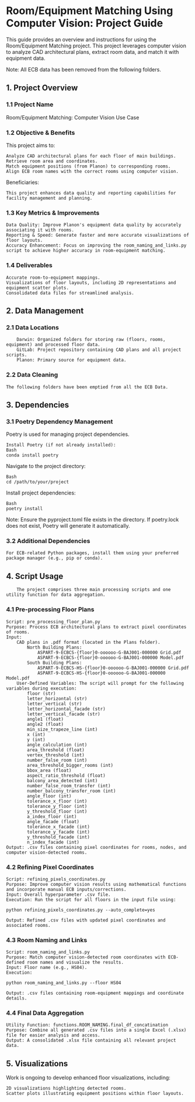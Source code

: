 # Room/Equipment Matching Using Computer Vision: Project Guide

This guide provides an overview and instructions for using the Room/Equipment Matching project. This project leverages computer vision to analyze CAD architectural plans, extract room data, and match it with equipment data.

Note: All ECB data has been removed from the following folders.

## 1. Project Overview
### 1.1 Project Name

Room/Equipment Matching: Computer Vision Use Case

### 1.2 Objective & Benefits

This project aims to:

    Analyze CAD architectural plans for each floor of main buildings.
    Retrieve room area and coordinates.
    Match equipment positions (from Planon) to corresponding rooms.
    Align ECB room names with the correct rooms using computer vision.

Beneficiaries: 

    This project enhances data quality and reporting capabilities for facility management and planning.

### 1.3 Key Metrics & Improvements

    Data Quality: Improve Planon's equipment data quality by accurately associating it with rooms.
    Reporting & Speed: Generate faster and more accurate visualizations of floor layouts.
    Accuracy Enhancement: Focus on improving the room_naming_and_links.py script to achieve higher accuracy in room-equipment matching.

### 1.4 Deliverables

    Accurate room-to-equipment mappings.
    Visualizations of floor layouts, including 2D representations and equipment scatter plots.
    Consolidated data files for streamlined analysis.

## 2. Data Management
### 2.1 Data Locations

        Darwin: Organized folders for storing raw (floors, rooms, equipment) and processed floor data.
        GitLab: Project repository containing CAD plans and all project scripts.
        Planon: Primary source for equipment data.

### 2.2 Data Cleaning

    The following folders have been emptied from all the ECB Data.


## 3. Dependencies
### 3.1 Poetry Dependency Management

Poetry is used for managing project dependencies.

    Install Poetry (if not already installed):
    Bash
    conda install poetry


Navigate to the project directory:

    Bash
    cd /path/to/your/project


Install project dependencies:

    Bash
    poetry install

Note: Ensure the pyproject.toml file exists in the directory. If poetry.lock does not exist, Poetry will generate it automatically.

### 3.2 Additional Dependencies

    For ECB-related Python packages, install them using your preferred package manager (e.g., pip or conda).

## 4. Script Usage
   
        The project comprises three main processing scripts and one utility function for data aggregation.
   
### 4.1 Pre-processing Floor Plans

    Script: pre_processing_floor_plan.py
    Purpose: Process ECB architectural plans to extract pixel coordinates of rooms.
    Input:
        CAD plans in .pdf format (located in the Plans folder).
            North Building Plans:
                ASPART-9-ECBCS-{floor}0-oooooo-G-BAJ001-000000 Grid.pdf
                ASPART-9-ECBCS-{floor}0-oooooo-G-BAJ001-000000 Model.pdf
            South Building Plans:
                ASPART-9-ECBCS-HS-{floor}0-oooooo-G-BAJ001-000000 Grid.pdf
                ASPART-9-ECBCS-HS-{floor}0-oooooo-G-BAJ001-000000 Model.pdf
        User-Defined Variables: The script will prompt for the following variables during execution:
            floor (str)
            letter_horizontal (str)
            letter_vertical (str)
            letter_horizontal_facade (str)
            letter_vertical_facade (str)
            angle1 (float)
            angle2 (float)
            min_size_trapeze_line (int)
            x (int)
            y (int)
            angle_calculation (int)
            area_threshold (float)
            vertex_threshold (int)
            number_false_room (int)
            area_threshold_bigger_rooms (int)
            bbox_area (float)
            aspect_ratio_threshold (float)
            balcony_area_detected (int)
            number_false_room_transfer (int)
            number_balcony_transfer_room (int)
            angle_floor (int)
            tolerance_x_floor (int)
            tolerance_y_floor (int)
            y_threshold_floor (int)
            a_index_floor (int)
            angle_facade (float)
            tolerance_x_facade (int)
            tolerance_y_facade (int)
            y_threshold_facade (int)
            n_index_facade (int)
    Output: .csv files containing pixel coordinates for rooms, nodes, and computer vision-detected rooms.

### 4.2 Refining Pixel Coordinates

    Script: refining_pixels_coordinates.py
    Purpose: Improve computer vision results using mathematical functions and incorporate manual ECB inputs/corrections.
    Input: Overall hyperparameter .csv file.
    Execution: Run the script for all floors in the input file using:

    python refining_pixels_coordinates.py --auto_complete=yes

    Output: Refined .csv files with updated pixel coordinates and associated rooms.

### 4.3 Room Naming and Links

    Script: room_naming_and_links.py
    Purpose: Match computer vision-detected room coordinates with ECB-defined room names and visualize the results.
    Input: Floor name (e.g., HS04).
    Execution:

    python room_naming_and_links.py --floor HS04

    Output: .csv files containing room-equipment mappings and coordinate details.

### 4.4 Final Data Aggregation

    Utility Function: functions.ROOM_NAMING.final_df_concatination
    Purpose: Combine all generated .csv files into a single Excel (.xlsx) file for easier analysis and access.
    Output: A consolidated .xlsx file containing all relevant project data.

## 5. Visualizations

Work is ongoing to develop enhanced floor visualizations, including:

    2D visualizations highlighting detected rooms.
    Scatter plots illustrating equipment positions within floor layouts.
